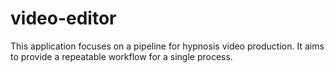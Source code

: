 # video-editor
This application focuses on a pipeline for hypnosis video production.
It aims to provide a repeatable workflow for a single process.
